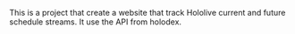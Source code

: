 This is a project that create a website that track Hololive current and future schedule streams.
It use the API from holodex.